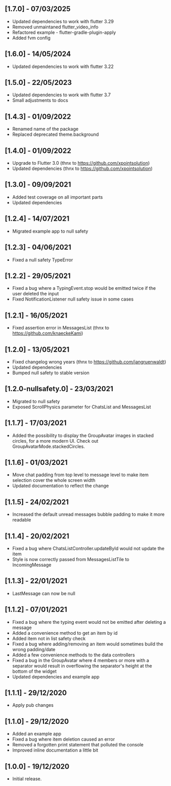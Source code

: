 ## [1.7.0] - 07/03/2025
* Updated dependencies to work with flutter 3.29
* Removed unmaintaned flutter_video_info 
* Refactored example - flutter-gradle-plugin-apply
* Added fvm config
## [1.6.0] - 14/05/2024
* Updated dependencies to work with flutter 3.22
## [1.5.0] - 22/05/2023
* Updated dependencies to work with flutter 3.7
* Small adjustments to docs
## [1.4.3] - 01/09/2022

* Renamed name of the package
* Replaced deprecated theme.background

## [1.4.0] - 01/09/2022

* Upgrade to Flutter 3.0 (thnx to https://github.com/xpointsolution)
* Updated dependencies (thnx to https://github.com/xpointsolution)

## [1.3.0] - 09/09/2021

* Added test coverage on all important parts
* Updated dependencies

## [1.2.4] - 14/07/2021

* Migrated example app to null safety

## [1.2.3] - 04/06/2021

* Fixed a null safety TypeError

## [1.2.2] - 29/05/2021

* Fixed a bug where a TypingEvent.stop would be emitted twice if the user deleted the input
* Fixed NotificationListener null safety issue in some cases

## [1.2.1] - 16/05/2021

* Fixed assertion error in MessagesList (thnx to https://github.com/knaeckeKami)

## [1.2.0] - 13/05/2021

* Fixed changelog wrong years (thnx to https://github.com/jangruenwaldt)
* Updated dependencies
* Bumped null safety to stable version

## [1.2.0-nullsafety.0] - 23/03/2021

* Migrated to null safety
* Exposed ScrollPhysics parameter for ChatsList and MessagesList

## [1.1.7] - 17/03/2021

* Added the possibility to display the GroupAvatar images in stacked circles, for a more modern UI. Check out GroupAvatarMode.stackedCircles.

## [1.1.6] - 01/03/2021

* Move chat padding from top level to message level to make item selection cover the whole screen width
* Updated documentation to reflect the change

## [1.1.5] - 24/02/2021

* Increased the default unread messages bubble padding to make it more readable

## [1.1.4] - 20/02/2021

* Fixed a bug where ChatsListController.updateById would not update the item
* Style is now correctly passed from MessagesListTile to IncomingMessage

## [1.1.3] - 22/01/2021

* LastMessage can now be null

## [1.1.2] - 07/01/2021

* Fixed a bug where the typing event would not be emitted after deleting a message
* Added a convenience method to get an item by id
* Added item not in list safety check
* Fixed a bug where adding/removing an item would sometimes build the wrong padding/date
* Added a few convenience methods to the data controllers
* Fixed a bug in the GroupAvatar where 4 members or more with a separator would result in overflowing the separator's height at the bottom of the widget
* Updated dependencies and example app

## [1.1.1] - 29/12/2020

* Apply pub changes

## [1.1.0] - 29/12/2020

* Added an example app
* Fixed a bug where item deletion caused an error
* Removed a forgotten print statement that polluted the console
* Improved inline documentation a little bit

## [1.0.0] - 19/12/2020

* Initial release.
